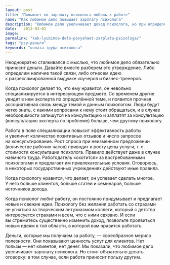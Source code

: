 ```yaml
---
layout: post
title: "Повышает ли зарплату психолога любовь к работе"
name: "Как любимое дело повышает зарплату психолога"
description: "Любимое дело увеличивает доход психолога, но при определенных условиях."
date:   2012-03-01			 
image: 
permalink: "kak-lyubimoe-delo-povyshaet-zarplatu-psixologa/"
tags: "psy-деньги"
keywords: "оплата труда психолога"
---
```


<p>Неоднократно сталкивался с&nbsp;мыслью, что любимое дело обязательно приносит деньги. Давайте вместе разберем это утверждение. Либо определим наличие такой связи, либо отнесем идею к&nbsp;разрекламированной выдумке коучеров и&nbsp;бизнес-тренеров.</p>
<p>Когда психолог делает&nbsp;то, что ему нравится, он&nbsp;невольно специализируется в&nbsp;интересующем предмете. Со&nbsp;временем другие увидят в&nbsp;нем эксперта по&nbsp;определённой теме, и&nbsp;появится прочная ассоциативная связь между темой и&nbsp;данным психологом. Люди будут четко знать, с&nbsp;какими вопросами к&nbsp;нему стоит обращаться, и&nbsp;в&nbsp;случае необходимости запишутся на&nbsp;консультацию и&nbsp;заплатят за&nbsp;консультацию (консультацию эксперта по&nbsp;проблеме) больше, чем другому психологу.</p>
<p>Работа в&nbsp;поле специализации повысит эффективность работы и&nbsp;увеличит количество позитивных отзывов и&nbsp;число запросов на&nbsp;консультирование. Рост спроса при неизменном предложении (количестве рабочих часов) приводит к&nbsp;росту цены услуги, т.&nbsp;е. стоимости консультации психолога. Правило действует даже в&nbsp;случае наемного труда. Работодатель «охотится» за&nbsp;востребованными психологами и&nbsp;предлагает им&nbsp;привлекательные условия. Оговорюсь, в&nbsp;некоторых государственных учреждениях действуют иные правила.</p>
<p>Когда психологу нравится, что делает, он&nbsp;успевает сделать многое. У&nbsp;него больше клиентов, больше статей и&nbsp;семинаров, больше источников дохода.</p>
<p>Когда психолог любит работу, он&nbsp;постоянно придумывает и&nbsp;предлагает новые и&nbsp;свежие идеи. Психологу без желания работать со&nbsp;страхами не&nbsp;угнаться за&nbsp;творческим энтузиазмом коллеги, который с&nbsp;детства интересуется страхами и&nbsp;всем, что с&nbsp;ними связано. И&nbsp;если вы&nbsp;стремитесь существенно изменить доход, позвольте проявиться новым идеям в&nbsp;той области, в&nbsp;которой вам нравится работать.</p>
<p>Деньги, которые мы&nbsp;получаем за&nbsp;работу,&nbsp;— своеобразное мерило полезности. Они показывают ценность услуг для клиентов. Нет пользы&nbsp;— нет клиентов, нет денег. Мы&nbsp;показали, что любимое дело увеличивает зарплату психолога. Но&nbsp;стоит обязательно делать оговорку: в&nbsp;том случае, если работа приносит пользу другим.</p>
